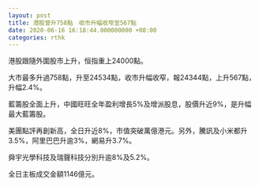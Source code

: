```yaml
---
layout: post
title: 港股曾升758點　收市升幅收窄至567點
date: 2020-06-16 16:18:44.000000000 +08:00
categories: rthk
---
```


港股跟隨外圍股市上升，恒指重上24000點。

大市最多升過758點，升至24534點，收市升幅收窄，報24344點，上升567點，升幅2.4%。

藍籌股全面上升，中國旺旺全年盈利增長5%及增派股息，股價升近9%，是升幅最大藍籌股。

美團點評再創新高，全日升近8%，市值突破萬億港元。另外，騰訊及小米都升3.5%，阿里巴巴升逾3%，網易升3.7%。

舜宇光學科技及瑞聲科技分別升逾8%及5.2%。

全日主板成交金額1146億元。
